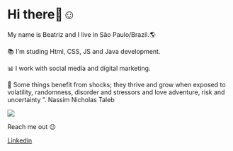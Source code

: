 # Hi there👋:relaxed: 

My name is Beatriz and I live in São Paulo/Brazil.:earth_americas:


:books: I'm studing Html, CSS, JS and Java development.

:bar_chart: I work with social media and digital marketing.

🧬 Some things benefit from shocks; they thrive and grow when exposed to volatility, randomness, disorder and stressors and love adventure, risk and uncertainty ”. 
Nassim Nicholas Taleb    


<img src ="https://img.shields.io/badge/Adobe%20Photoshop-31A8FF?style=for-the-badge&logo=Adobe%20Photoshop&logoColor=black">



Reach me out  :wink:

[Linkedin](https://www.linkedin.com/in/beatriz2071/) 


